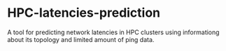 HPC-latencies-prediction
========================

 A tool for predicting network latencies in HPC clusters using informationg about its topology and limited amount of ping data.